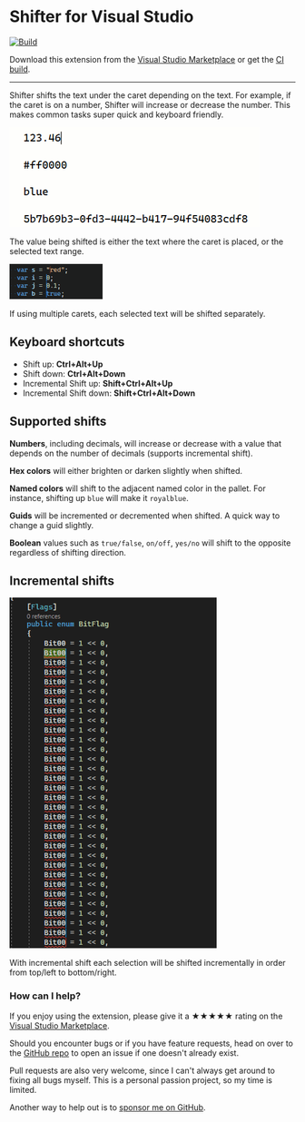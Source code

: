 [marketplace]: https://marketplace.visualstudio.com/items?itemName=MadsKristensen.Shifter
[vsixgallery]: http://vsixgallery.com/extension/Shifter.2788249e-f649-4ef6-a0e4-e390ccdbe588/
[repo]:https://github.com/madskristensen/Shifter

# Shifter for Visual Studio

[![Build](https://github.com/madskristensen/Shifter/actions/workflows/build.yaml/badge.svg)](https://github.com/madskristensen/Shifter/actions/workflows/build.yaml)

Download this extension from the [Visual Studio Marketplace][marketplace]
or get the [CI build][vsixgallery].

--------------------------------------

Shifter shifts the text under the caret depending on the text. For example, if the caret is on a number, Shifter will increase or decrease the number. This makes common tasks super quick and keyboard friendly.

![Shifter](art/shifter.gif)

The value being shifted is either the text where the caret is placed, or the selected text range.

![Shifter](art/multiple_carets.gif)

If using multiple carets, each selected text will be shifted separately.

## Keyboard shortcuts

* Shift up: **Ctrl+Alt+Up**
* Shift down: **Ctrl+Alt+Down**
* Incremental Shift up: **Shift+Ctrl+Alt+Up**
* Incremental Shift down: **Shift+Ctrl+Alt+Down**

## Supported shifts

**Numbers**, including decimals, will increase or decrease with a value that depends on the number of decimals (supports incremental shift).

**Hex colors** will either brighten or darken slightly when shifted.

**Named colors** will shift to the adjacent named color in the pallet. For instance, shifting up `blue` will make it `royalblue`.

**Guids** will be incremented or decremented when shifted. A quick way to change a guid slightly.

**Boolean** values such as `true/false`, `on/off`, `yes/no` will shift to the opposite regardless of shifting direction.

## Incremental shifts

![Shifter](art/incremental_shifter.gif)

With incremental shift each selection will be shifted incrementally in order from top/left to bottom/right. 

### How can I help?
If you enjoy using the extension, please give it a ★★★★★ rating on the [Visual Studio Marketplace][marketplace].

Should you encounter bugs or if you have feature requests, head on over to the [GitHub repo][repo] to open an issue if one doesn't already exist.

Pull requests are also very welcome, since I can't always get around to fixing all bugs myself. This is a personal passion project, so my time is limited.

Another way to help out is to [sponsor me on GitHub](https://github.com/sponsors/madskristensen).